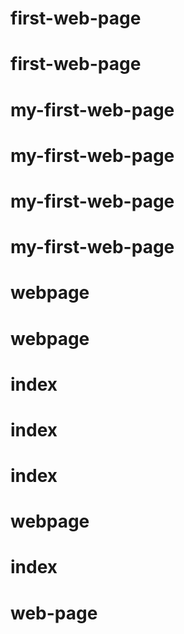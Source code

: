 # first-web-page
# first-web-page
# my-first-web-page
# my-first-web-page
# my-first-web-page
# my-first-web-page
# webpage
# webpage
# index
# index
# index
# webpage
# index
# web-page
